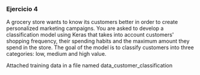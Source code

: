 ### Ejercicio 4

A grocery store wants to know its customers better in order to create personalized marketing campaigns. You are asked to develop a classification model using Keras that takes into account customers' shopping frequency, their spending habits and the maximum amount they spend in the store. The goal of the model is to classify customers into three categories: low, medium and high value.

Attached training data in a file named data_customer_classification
